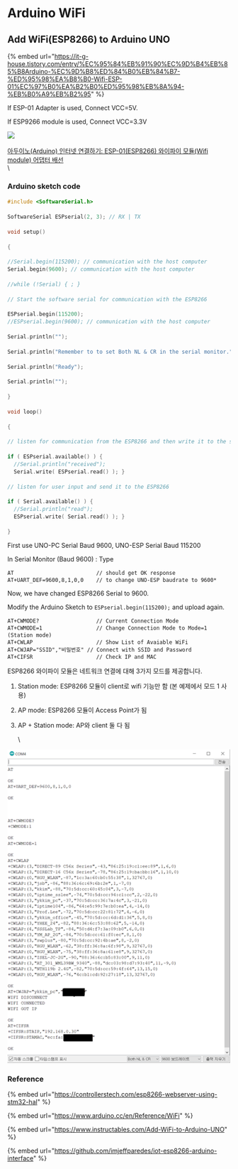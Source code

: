 # Arduino WiFi



## Add WiFi(ESP8266) to Arduino UNO

{% embed url="https://it-g-house.tistory.com/entry/%EC%95%84%EB%91%90%EC%9D%B4%EB%85%B8Arduino-%EC%9D%B8%ED%84%B0%EB%84%B7-%ED%95%98%EA%B8%B0-Wifi-ESP-01%EC%97%B0%EA%B2%B0%ED%95%98%EB%8A%94-%EB%B0%A9%EB%B2%95" %}

If ESP-01 Adapter is used, Connect VCC=5V.&#x20;

If ESP9266 module is used, Connect VCC=3.3V

![](https://blog.kakaocdn.net/dn/I8PbU/btqzRMPhoso/OIRORf9Ke8lYQhLmKKi9NK/img.png)

[아두이노(Arduino) 인터넷 연결하기: ESP-01(ESP8266) 와이파이 모듈(Wifi module) 어댑터 배선](https://it-g-house.tistory.com/entry/%EC%95%84%EB%91%90%EC%9D%B4%EB%85%B8Arduino-%EC%9D%B8%ED%84%B0%EB%84%B7-%ED%95%98%EA%B8%B0-Wifi-ESP-01%EC%97%B0%EA%B2%B0%ED%95%98%EB%8A%94-%EB%B0%A9%EB%B2%95)\
\


### Arduino sketch code&#x20;

```c
#include <SoftwareSerial.h>

SoftwareSerial ESPserial(2, 3); // RX | TX

void setup()

{

//Serial.begin(115200); // communication with the host computer
Serial.begin(9600); // communication with the host computer

//while (!Serial) { ; }

// Start the software serial for communication with the ESP8266

ESPserial.begin(115200);
//ESPserial.begin(9600); // communication with the host computer

Serial.println("");

Serial.println("Remember to to set Both NL & CR in the serial monitor.");

Serial.println("Ready");

Serial.println("");

}

void loop()

{

// listen for communication from the ESP8266 and then write it to the serial monitor

if ( ESPserial.available() ) { 
  //Serial.println("received"); 
  Serial.write( ESPserial.read() ); }

// listen for user input and send it to the ESP8266

if ( Serial.available() ) { 
  //Serial.println("read");
  ESPserial.write( Serial.read() ); }

}
```



First use UNO-PC Serial Baud 9600, UNO-ESP Serial Baud 115200

In Serial Monitor (Baud 9600) : Type

```
AT                          // should get OK response
AT+UART_DEF=9600,8,1,0,0    // to change UNO-ESP baudrate to 9600*
```

Now, we have changed ESP8266 Serial to 9600.

Modify the Arduino Sketch to `ESPserial.begin(115200);` and upload again.

```
AT+CWMODE?                  // Current Connection Mode
AT+CWMODE=1                 // Change Connection Mode to Mode=1 (Station mode)
AT+CWLAP                    // Show List of Avaiable WiFi
AT+CWJAP="SSID","비밀번호" // Connect with SSID and Password
AT+CIFSR                    // Check IP and MAC
```

ESP8266 와이파이 모듈은 네트워크 연결에 대해 3가지 모드를 제공합니다.

1. Station mode: ESP8266 모듈이 client로 wifi 기능만 함 (본 예제에서 모드 1 사용)
2. AP mode: ESP8266 모듈이 Access Point가 됨
3.  AP + Station mode: AP와 client 둘 다 됨

    \


![](<../../.gitbook/assets/image (115).png>)

### Reference

{% embed url="https://controllerstech.com/esp8266-webserver-using-stm32-hal" %}

{% embed url="https://www.arduino.cc/en/Reference/WiFi" %}

{% embed url="https://www.instructables.com/Add-WiFi-to-Arduino-UNO" %}

{% embed url="https://github.com/imjeffparedes/iot-esp8266-arduino-interface" %}
